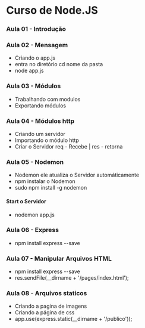 # Curso de Node.JS

### Aula 01 - Introdução

### Aula 02 - Mensagem
- Criando o app.js
- entra no diretório cd nome da pasta 
- node app.js

### Aula 03 - Módulos
- Trabalhando com modulos
- Exportando módulos

### Aula 04 - Módulos http
- Criando um servidor
- Importando o módulo http
- Criar o Servidor req - Recebe | res - retorna

### Aula 05 - Nodemon
- Nodemon ele atualiza o Servidor automáticamente
- npm instalar o Nodemon
- sudo npm install -g nodemon
#### Start o Servidor
- nodemon app.js 

### Aula 06 - Express
- npm install express --save
### Aula 07 - Manipular Arquivos HTML
- npm install express --save
- res.sendFile(__dirname + '/pages/index.html');

### Aula 08 - Arquivos staticos
- Criando a pagina de imagens
- Criando a página de css
- app.use(express.static(__dirname + '/publico'));





